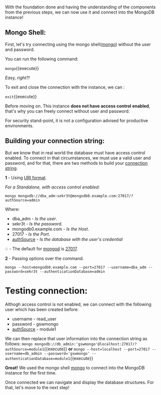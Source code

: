 
With the foundation done and having the understanding of the components from the previous steps, we can now use it and connect into the MongoDB instance!

## Mongo Shell:

First, let's try connecting using the mongo shell(*[mongo](https://docs.mongodb.com/upcoming/reference/program/mongo/#mongodb-binary-bin.mongo)*) without the user and password.

You can run the following command:

`mongo`{{execute}}

*Easy, right?!*

To exit and close the connection with the instance, we can :

`exit`{{execute}}

Before moving on. This instance **does not have access control enabled**, that's why you can freely connect without user and password.

For security stand-point, it is not a configuration advised for productive environments.


## Building your connection string:

But we know that in real world the database must have access control enabled. To connect in that circumstances, we must use a valid user and password, and for that, there are two methods to build your [connection string](https://docs.mongodb.com/upcoming/reference/connection-string/#connection-string-uri-format).

**1** - Using [URI format](https://docs.mongodb.com/upcoming/reference/connection-string/#connection-string-uri-format).

*For a Standalone, with access control enabled*:

`mongo mongodb://dba_adm:sekr3t@mongodb0.example.com:27017/?authSource=admin`

Where:
- dba_adm              - *Is the user*.
- sekr3t               - *Is the password*.
- mongodb0.example.com - *Is the Host*.
- 27017                - *Is the Port*.
- [authSource](https://docs.mongodb.com/upcoming/reference/connection-string/#mongodb-urioption-urioption.authSource)           - *Is the database with the user's credential*


💡 - The default for [mongod](https://docs.mongodb.com/manual/reference/program/mongod/#mongodb-binary-bin.mongod) is [27017](https://docs.mongodb.com/manual/reference/default-mongodb-port/#default-mongodb-port).

**2** - Passing options over the command.

`mongo --host=mongodb0.example.com --port=27017 --username=dba_adm --password=sekr3t --authenticationDatabase=admin`


# Testing connection:

Althogh access control is not enabled, we can connect with the following user which has been created before:
- username   - read_user
- password   - gswmongo
- [authSource](https://docs.mongodb.com/upcoming/reference/connection-string/#mongodb-urioption-urioption.authSource) - module1

 
We can then replace that user information into the connection string as follows:
`mongo mongodb://db_admin:'gswmongo'@localhost:27017/?authSource=module1`{{execute}}
**or**
`mongo --host=localhost --port=27017 --username=db_admin --password='gswmongo' --authenticationDatabase=module1`{{execute}}




**Great!**
We used the mongo shell [mongo](https://docs.mongodb.com/upcoming/reference/program/mongo/#mongodb-binary-bin.mongo) to connect into the MongoDB instance for the first time.

Once connected we can navigate and display the database structures. For that, let's move to the next step!
